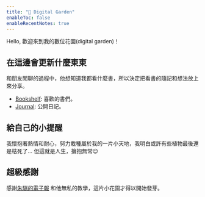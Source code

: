 ```yaml
---
title: "🌵 Digital Garden"
enableToc: false
enableRecentNotes: true
---
```


Hello, 歡迎來到我的數位花園(digital garden)！


## 在這邊會更新什麼東東

和朋友閒聊的過程中，他想知道我都看什麼書，所以決定把看書的隨記和想法放上來分享。

 - [Bookshelf](notes/Bookshelf.md): 喜歡的書們。
 - [Journal](notes/Journal.md): 公開日記。



## 給自己的小提醒

我懷抱著熱情和耐心，努力栽種屬於我的一片小天地，我明白或許有些植物最後還是枯死了...
但這就是人生，擁抱無常😉

## 超級感謝

感謝[朱騏的電子報](https://henrychu.substack.com/p/no94-7) 和他無私的教學，這片小花園才得以開始發芽。
